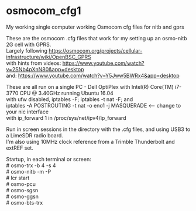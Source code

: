 # osmocom_cfg1
My working single computer working Osmocom cfg files for nitb and gprs

These are the osmocom .cfg files that work for my setting up an osmo-nitb 2G cell with GPRS.<br/>
Largely following https://osmocom.org/projects/cellular-infrastructure/wiki/OpenBSC_GPRS<br/>
with hints from videos: https://www.youtube.com/watch?v=2SNb4pXnN80&app=desktop<br/>
and: https://www.youtube.com/watch?v=Y5Jww5BWRx4&app=desktop<br/>

These are all run on a single PC - Dell OptiPlex with Intel(R) Core(TM) i7-3770 CPU @ 3.40GHz running Ubuntu 16.04<br/>
with ufw disabled, iptables -F; iptables -t nat -F; and<br/>
  iptables -A POSTROUTING -t nat -o eno1 -j MASQUERADE      <-- change to your nic interface <br/>
with ip_forward 1 in /proc/sys/net/ipv4/ip_forward<br/>

Run in screen sessions in the directory with the .cfg files, and using USB3 to a LimeSDR radio board.<br/>
I'm also using 10MHz clock reference from a Trimble Thunderbolt and extREF set.<br/>

Startup, in each terminal or screen:<br/>
 \# osmo-trx -b 4 -s 4<br/>
 \# osmo-nitb -m -P<br/>
 \# lcr start<br/>
 \# osmo-pcu<br/>
 \# osmo-sgsn<br/>
 \# osmo-ggsn<br/>
 \# osmo-bts-trx<br/>
